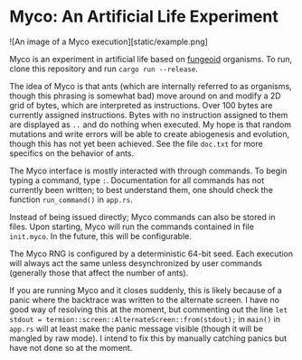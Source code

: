 # Myco: An Artificial Life Experiment

![An image of a Myco execution][static/example.png]

Myco is an experiment in artificial life based on [fungeoid](http://esolangs.org/wiki/Fungeoid) organisms. To run, clone this repository and run `cargo run --release`.

The idea of Myco is that ants (which are internally referred to as organisms, though this phrasing is somewhat bad) move around on and modify a 2D grid of bytes, which are interpreted as instructions. Over 100 bytes are currently assigned instructions. Bytes with no instruction assigned to them are displayed as `..` and do nothing when executed. My hope is that random mutations and write errors will be able to create abiogenesis and evolution, though this has not yet been achieved. See the file `doc.txt` for more specifics on the behavior of ants.

The Myco interface is mostly interacted with through commands. To begin typing a command, type `:`. Documentation for all commands has not currently been written; to best understand them, one should check the function `run_command()` in `app.rs`.

Instead of being issued directly; Myco commands can also be stored in files. Upon starting, Myco will run the commands contained in file `init.myco`. In the future, this will be configurable.

The Myco RNG is configured by a deterministic 64-bit seed. Each execution will always act the same unless desynchronized by user commands (generally those that affect the number of ants).

If you are running Myco and it closes suddenly, this is likely because of a panic where the backtrace was written to the alternate screen. I have no good way of resolving this at the moment, but commenting out the line `let stdout = termion::screen::AlternateScreen::from(stdout);` in `main()` in `app.rs` will at least make the panic message visible (though it will be mangled by raw mode). I intend to fix this by manually catching panics but have not done so at the moment.